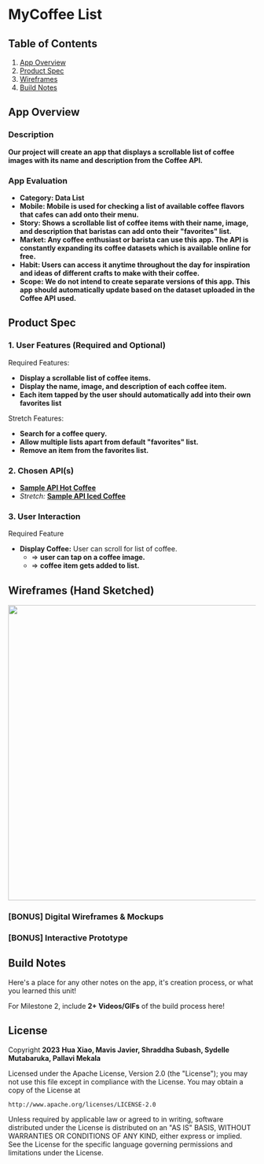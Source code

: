 # **MyCoffee List**

## Table of Contents

1. [App Overview](#App-Overview)
1. [Product Spec](#Product-Spec)
1. [Wireframes](#Wireframes)
1. [Build Notes](#Build-Notes)

## App Overview


### Description 

**Our project will create an app that displays a scrollable list of coffee images with its name and description from the Coffee API.**

### App Evaluation

<!-- Evaluation of your app across the following attributes -->

- **Category: Data List**
- **Mobile: Mobile is used for checking a list of available coffee flavors that cafes can add onto their menu.**
- **Story: Shows a scrollable list of coffee items with their name, image, and description that baristas can add onto their "favorites" list.**
- **Market: Any coffee enthusiast or barista can use this app. The API is constantly expanding its coffee datasets which is available online for free.**
- **Habit: Users can access it anytime throughout the day for inspiration and ideas of different crafts to make with their coffee.**
- **Scope: We do not intend to create separate versions of this app. This app should automatically update based on the dataset uploaded in the Coffee API used.**

## Product Spec

### 1. User Features (Required and Optional)

Required Features:

- **Display a scrollable list of coffee items.**
- **Display the name, image, and description of each coffee item.**
- **Each item tapped by the user should automatically add into their own favorites list**

Stretch Features:

- **Search for a coffee query.**
- **Allow multiple lists apart from default "favorites" list.**
- **Remove an item from the favorites list.**

### 2. Chosen API(s)

- **<a href="https://api.sampleapis.com/coffee/hot" target="_blank">Sample API Hot Coffee</a>**
- *Stretch:* **<a href="https://api.sampleapis.com/coffee/iced" target=_blank>Sample API Iced Coffee</a>**

### 3. User Interaction

Required Feature

- **Display Coffee:** User can scroll for list of coffee.
  - => **user can tap on a coffee image.**
  - => **coffee item gets added to list.**

## Wireframes (Hand Sketched)

<!-- Add picture of your hand sketched wireframes in this section -->
<img src="https://ibb.co/0MtS87R" width=600>

### [BONUS] Digital Wireframes & Mockups

### [BONUS] Interactive Prototype

## Build Notes

Here's a place for any other notes on the app, it's creation 
process, or what you learned this unit!  

For Milestone 2, include **2+ Videos/GIFs** of the build process here!

## License

Copyright **2023** **Hua Xiao, Mavis Javier, Shraddha Subash, Sydelle Mutabaruka, Pallavi Mekala**

Licensed under the Apache License, Version 2.0 (the "License");
you may not use this file except in compliance with the License.
You may obtain a copy of the License at

    http://www.apache.org/licenses/LICENSE-2.0

Unless required by applicable law or agreed to in writing, software
distributed under the License is distributed on an "AS IS" BASIS,
WITHOUT WARRANTIES OR CONDITIONS OF ANY KIND, either express or implied.
See the License for the specific language governing permissions and
limitations under the License.
